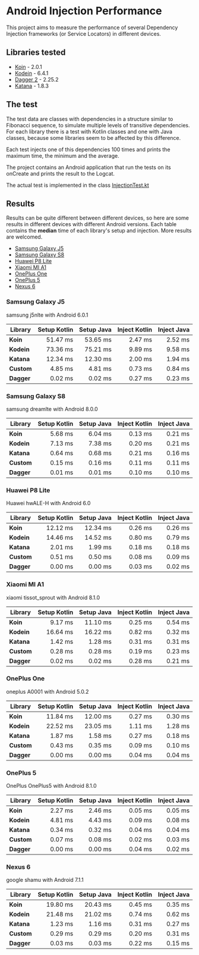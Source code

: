# Android Injection Performance

This project aims to measure the performance of several Dependency Injection frameworks (or Service Locators) in different devices.

## Libraries tested
- [Koin](https://insert-koin.io/) - 2.0.1
- [Kodein](http://kodein.org/Kodein-DI/) - 6.4.1
- [Dagger 2](https://google.github.io/dagger/) - 2.25.2
- [Katana](https://github.com/rewe-digital-incubator/katana/) - 1.8.3

## The test
The test data are classes with dependencies in a structure similar to Fibonacci sequence, to simulate multiple levels of transitive dependencies.
For each library there is a test with Kotlin classes and one with Java classes, because some libraries seem to be affected by this difference.

Each test injects one of this dependencies 100 times and prints the maximum time, the minimum and the average.

The project contains an Android application that run the tests on its onCreate and prints the result to the Logcat.

The actual test is implemented in the class [InjectionTest.kt](https://github.com/Sloy/android-dependency-injection-performance/blob/master/app/src/main/java/com/sloydev/dependencyinjectionperformance/InjectionTest.kt)

## Results
Results can be quite different between different devices, so here are some results in different devices with different Android versions. Each table contains the **median** time of each library's setup and injection. More results are welcomed.

- [Samsung Galaxy J5](#samsung-galaxy-j5)
- [Samsung Galaxy S8](#samsung-galaxy-s8)
- [Huawei P8 Lite](#huawei-p8-lite)
- [Xiaomi MI A1](#xiaomi-mi-a1)
- [OnePlus One](#oneplus-one)
- [OnePlus 5](#oneplus-5)
- [Nexus 6](#nexus-6)

### Samsung Galaxy J5
samsung j5nlte with Android 6.0.1
 
Library | Setup Kotlin | Setup Java | Inject Kotlin | Inject Java
--- | ---:| ---:| ---:| ---:
**Koin** | 51.47 ms | 53.65 ms  | 2.47 ms | 2.52 ms
**Kodein** | 73.36 ms | 75.21 ms  | 9.89 ms | 9.58 ms
**Katana** | 12.34 ms | 12.30 ms  | 2.00 ms | 1.94 ms
**Custom** | 4.85 ms | 4.81 ms  | 0.73 ms | 0.84 ms
**Dagger** | 0.02 ms | 0.02 ms  | 0.27 ms | 0.23 ms

### Samsung Galaxy S8
samsung dreamlte with Android 8.0.0
 
Library | Setup Kotlin | Setup Java | Inject Kotlin | Inject Java
--- | ---:| ---:| ---:| ---:
**Koin** | 5.68 ms | 6.04 ms  | 0.13 ms | 0.21 ms
**Kodein** | 7.13 ms | 7.38 ms  | 0.20 ms | 0.21 ms
**Katana** | 0.64 ms | 0.68 ms  | 0.21 ms | 0.16 ms
**Custom** | 0.15 ms | 0.16 ms  | 0.11 ms | 0.11 ms
**Dagger** | 0.01 ms | 0.01 ms  | 0.10 ms | 0.10 ms

### Huawei P8 Lite
Huawei hwALE-H with Android 6.0
 
Library | Setup Kotlin | Setup Java | Inject Kotlin | Inject Java
--- | ---:| ---:| ---:| ---:
**Koin** | 12.12 ms | 12.34 ms  | 0.26 ms | 0.26 ms
**Kodein** | 14.46 ms | 14.52 ms  | 0.80 ms | 0.79 ms
**Katana** | 2.01 ms | 1.99 ms  | 0.18 ms | 0.18 ms
**Custom** | 0.51 ms | 0.50 ms  | 0.08 ms | 0.09 ms
**Dagger** | 0.00 ms | 0.00 ms  | 0.03 ms | 0.02 ms

### Xiaomi MI A1
xiaomi tissot_sprout with Android 8.1.0
 
Library | Setup Kotlin | Setup Java | Inject Kotlin | Inject Java
--- | ---:| ---:| ---:| ---:
**Koin** | 9.17 ms | 11.10 ms  | 0.25 ms | 0.54 ms
**Kodein** | 16.64 ms | 16.22 ms  | 0.82 ms | 0.32 ms
**Katana** | 1.42 ms | 1.28 ms  | 0.31 ms | 0.31 ms
**Custom** | 0.28 ms | 0.28 ms  | 0.19 ms | 0.23 ms
**Dagger** | 0.02 ms | 0.02 ms  | 0.28 ms | 0.21 ms

### OnePlus One
oneplus A0001 with Android 5.0.2
 
Library | Setup Kotlin | Setup Java | Inject Kotlin | Inject Java
--- | ---:| ---:| ---:| ---:
**Koin** | 11.84 ms | 12.00 ms  | 0.27 ms | 0.30 ms
**Kodein** | 22.52 ms | 23.05 ms  | 1.11 ms | 1.28 ms
**Katana** | 1.87 ms | 1.58 ms  | 0.27 ms | 0.18 ms
**Custom** | 0.43 ms | 0.35 ms  | 0.09 ms | 0.10 ms
**Dagger** | 0.00 ms | 0.00 ms  | 0.04 ms | 0.04 ms

### OnePlus 5
OnePlus OnePlus5 with Android 8.1.0
 
Library | Setup Kotlin | Setup Java | Inject Kotlin | Inject Java
--- | ---:| ---:| ---:| ---:
**Koin** | 2.27 ms | 2.46 ms  | 0.05 ms | 0.05 ms
**Kodein** | 4.81 ms | 4.43 ms  | 0.09 ms | 0.08 ms
**Katana** | 0.34 ms | 0.32 ms  | 0.04 ms | 0.04 ms
**Custom** | 0.07 ms | 0.08 ms  | 0.02 ms | 0.03 ms
**Dagger** | 0.00 ms | 0.00 ms  | 0.04 ms | 0.02 ms

### Nexus 6
google shamu with Android 7.1.1
 
Library | Setup Kotlin | Setup Java | Inject Kotlin | Inject Java
--- | ---:| ---:| ---:| ---:
**Koin** | 19.80 ms | 20.43 ms  | 0.45 ms | 0.35 ms
**Kodein** | 21.48 ms | 21.02 ms  | 0.74 ms | 0.62 ms
**Katana** | 1.23 ms | 1.16 ms  | 0.31 ms | 0.27 ms
**Custom** | 0.29 ms | 0.29 ms  | 0.20 ms | 0.31 ms
**Dagger** | 0.03 ms | 0.03 ms  | 0.22 ms | 0.15 ms
